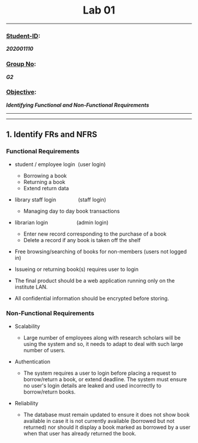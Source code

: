 # <center> Lab 01
<hr>

### <u>Student-ID</u>:
<b><i>202001110 </b></i>

### <u>Group No</u>:
<b><i>G2</b></i>

### <u>Objective</u>:
<b><i>Identifying Functional and Non-Functional Requirements </b></i>

<hr>
<hr>

## 1. Identify FRs and NFRS

### Functional Requirements
- student / employee login &nbsp;(user login)
    - Borrowing a book
    - Returning a book
    - Extend return data

- library staff login &emsp;&emsp;&emsp;&emsp;(staff login)
    - Managing day to day book transactions

- librarian login     &emsp;&emsp;&emsp;&emsp;&emsp; (admin login)
    - Enter new record corresponding to the purchase of a book
    - Delete a record if any book is taken off the shelf

- Free browsing/searching of books for non-members (users not logged in)

- Issueing or returning book(s) requires user to login

- The final product should be a web application running only on the institute LAN.
- All confidential information should be encrypted before storing.


### Non-Functional Requirements 
- Scalability
    - Large number of employees along with research scholars will be using the system and so, it needs to adapt to deal with such large number of users.

- Authentication
    - The system requires a user to login before placing a request to borrow/return a book, or extend deadline. The system must ensure no user's login details are leaked and used incorrectly to borrow/return books.

- Reliability
    - The database must remain updated to ensure it does not show book available in case it is not currently available (borrowed but not returned) nor should it display a book marked as borrowed by a user when that user has already returned the book.